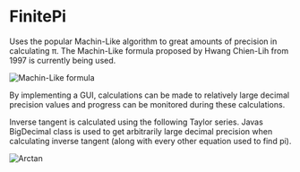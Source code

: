 # FinitePi

Uses the popular Machin-Like algorithm to great amounts of precision in calculating &pi;.
The Machin-Like formula proposed by Hwang Chien-Lih from 1997 is currently being used.

![Machin-Like formula](https://upload.wikimedia.org/math/0/6/2/062523cddd6778ddcb608e669abc210f.png)

By implementing a GUI, calculations can be made to relatively large decimal precision values and progress can be monitored during these calculations. 

Inverse tangent is calculated using the following Taylor series. Javas BigDecimal class is used to get arbitrarily large decimal precision when calculating inverse tangent (along with every other equation used to find pi).

![Arctan](https://upload.wikimedia.org/math/a/c/8/ac88e3ffdfbbac530b136f83211a87f7.png)
